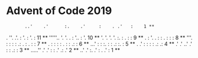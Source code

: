 # Advent of Code 2019

```diff
       ..'    .'      :.    .'     :    . .'   :    1 **
```

.      ''.   .'.      :     '.     :      '.   :   11 **
'''''..   '.   '.      .     :     '..     :   '.  10 **
       '.  '.   '.     '.     :.    :    . :    :   9 **
  .      :  '.   .      :     :  .  :       :   :   8 **
'''.      :  :   :      :    .: .   :    .  :   :   7 **
   .      :  :   :      :  .  :     :      .:   :   6 **
...'      :  :   :.     :     :    .:       :.  :   5 **
         .  .'   :      :     :     :      .:  .:   4 **
       .'  .'  ..'     .'     :     :     .:    :   3 **
.....''   .'   .'      :     :     .'     .:   .'   2 **
       ..'    .'      :.    .'     :    . .'   :    1 **